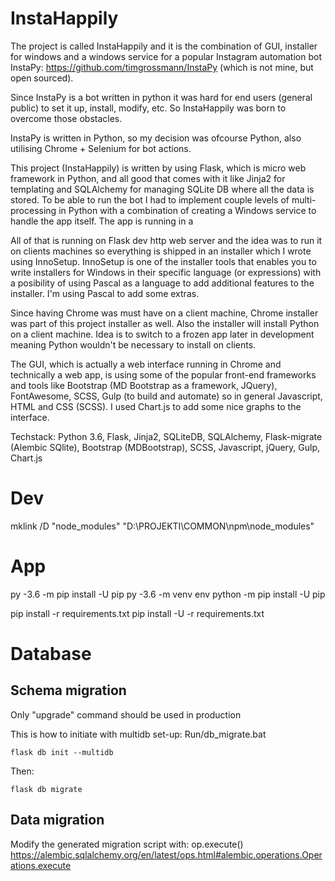 # InstaHappily

The project is called InstaHappily and it is the combination of GUI, installer for windows and a windows service for a popular Instagram automation bot InstaPy: https://github.com/timgrossmann/InstaPy (which is not mine, but open sourced).

Since InstaPy is a bot written in python it was hard for end users (general public) to set it up, install, modify, etc. So InstaHappily was born to overcome those obstacles.

InstaPy is written in Python, so my decision was ofcourse Python, also utilising Chrome + Selenium for bot actions. 

This project (InstaHappily) is written by using Flask, which is micro web framework in Python, and all good that comes with it like Jinja2 for templating and SQLAlchemy for managing SQLite DB where all the data is stored. To be able to run the bot I had to implement couple levels of multi-processing in Python with a combination of creating a Windows service to handle the app itself. The app is running in a 

All of that is running on Flask dev http web server and the idea was to run it on clients machines so everything is shipped in an installer which I wrote using InnoSetup. InnoSetup is one of the installer tools that enables you to write installers for Windows in their specific language (or expressions) with a posibility of using Pascal as a language to add additional features to the installer. I'm using Pascal to add some extras. 

Since having Chrome was must have on a client machine, Chrome installer was part of this project installer as well. Also the installer will install Python on a client machine. Idea is to switch to a frozen app later in development meaning Python wouldn't be necessary to install on clients. 

The GUI, which is actually a web interface running in Chrome and technically a web app, is using some of the popular front-end frameworks and tools like Bootstrap (MD Bootstrap as a framework, JQuery), FontAwesome, SCSS, Gulp (to build and automate) so in general Javascript, HTML and CSS (SCSS). I used Chart.js to add some nice graphs to the interface.

Techstack: Python 3.6, Flask, Jinja2, SQLiteDB, SQLAlchemy, Flask-migrate (Alembic SQlite), Bootstrap (MDBootstrap), SCSS, Javascript, jQuery, Gulp, Chart.js


# Dev
mklink /D "node_modules" "D:\PROJEKTI\COMMON\npm\node_modules"


# App
py -3.6 -m pip install -U pip
py -3.6 -m venv env
python -m pip install -U pip

pip install -r requirements.txt
pip install -U -r requirements.txt

# Database


## Schema migration
Only "upgrade" command should be used in production

This is how to initiate with multidb set-up:
Run/db_migrate.bat

```flask db init --multidb```

Then:

```flask db migrate```

## Data migration

Modify the generated migration script with: op.execute()
https://alembic.sqlalchemy.org/en/latest/ops.html#alembic.operations.Operations.execute
